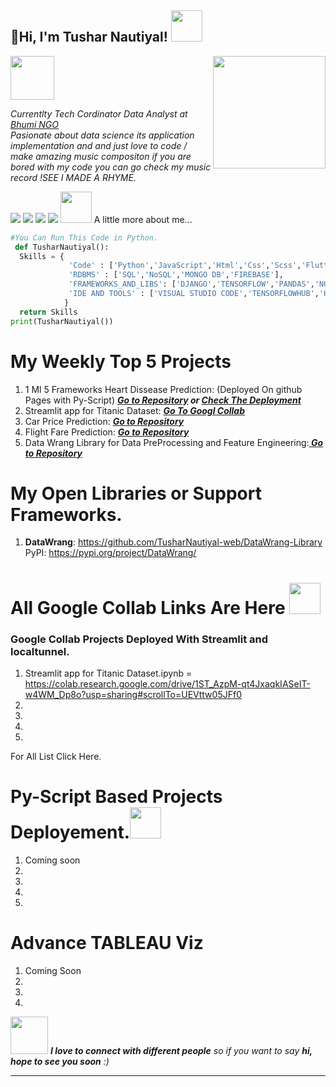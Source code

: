 <h2> 👋Hi, I'm Tushar Nautiyal! <img src="https://media.giphy.com/media/mGcNjsfWAjY5AEZNw6/giphy.gif" width="50"></h2>
<img align='right' src="https://c.tenor.com/w-boZxCBeu0AAAAi/career-great-employee.gif" width="180">
<img width="70" height="70" src="https://bhumi.ngo/wp-content/uploads/2020/12/Bhumi-Torchbearer-Logo-White-1500-PNG.png" width="30">
<p><em>Currentlty Tech Cordinator Data Analyst at <a href="https://www.bhumi.ngo">Bhumi NGO</a><span></span></br>Pasionate about data science its application implementation and and just love to code / make amazing music compositon if you are bored with my code you can go check my music record !SEE I MADE A RHYME.
</em></p>
<a href="https://Instagram.com/Tusharnautiyal"><img src="https://img.shields.io/badge/@TusharNautiyal-E4405F?style=for-the-badge&logo=instagram&logoColor=white" /></a>
<a href="https://linkedin.com/in/Tusharnautiyal"><img src="https://img.shields.io/badge/TusharNautiyal-0077B5?style=for-the-badge&logo=linkedin&logoColor=white" /></a>
<a href="https://www.youtube.com/channel/UCsfYqXa3LoaLkB-9F2vmplA"><img src="https://img.shields.io/badge/Tushar Nautiyal-FF0000?style=for-the-badge&logo=youtube&logoColor=white"/></a>
<img src="https://img.shields.io/github/followers/tusharnautiyal-web?label=follow&style=social" />
<img src="https://media.giphy.com/media/VgCDAzcKvsR6OM0uWg/giphy.gif" width="50"> A little more about me...  


              
```python
#You Can Run This Code in Python.
 def TusharNautiyal():
  Skills = {
             'Code' : ['Python','JavaScript','Html','Css','Scss','Flutter'],
             'RDBMS' : ['SQL','NoSQL','MONGO DB','FIREBASE'],
             'FRAMEWORKS_AND_LIBS': ['DJANGO','TENSORFLOW','PANDAS','NUMPY','OPENCV','BOOTSTRAP','THREE.JS','ANIME.JS','SELENIUM','OpenCV','SCIKIT-LEARN','FLASK','STREAMLIT','FAST API'],
             'IDE AND TOOLS' : ['VISUAL STUDIO CODE','TENSORFLOWHUB','HEROKU','GITHUB','GOOGLE DATA STUDIO', 'GOOGLE ANALYTICS', 'MY SQL','TABLEAU','SQL','GOOGLE APP SCRIPT', 'MICROSOFT OFFICE','GOOGLE SUITE','GOOGLE COLLAB','JUPYTER NOTEBOOK']              
            }
  return Skills
print(TusharNautiyal())            
```

# My Weekly Top 5 Projects
1. 1 Ml 5 Frameworks Heart Dissease Prediction: (Deployed On github Pages with Py-Script) ***<a href = 'https://github.com/TusharNautiyal-web/Heart-Dissease-Prediction'> Go to Repository</a> or <a href = 'https://tusharnautiyal-web.github.io/Heart-Dissease-Prediction'>Check The Deployment</a>***
2. Streamlit app for Titanic Dataset: <a href = 'https://colab.research.google.com/drive/1ST_AzpM-qt4JxaqkIASeIT-w4WM_Dp8o?usp=sharing#scrollTo=UEVttw05JFf0'> ***Go To Googl Collab</a>***
3. Car Price Prediction: <a href = 'https://github.com/TusharNautiyal-web/Car_Price_Prediction_ML'> ***Go to Repository***</a>
4. Flight Fare Prediction: ***<a href = 'https://github.com/TusharNautiyal-web/Flight-Price-Prediction'> Go to Repository</a>*** 
5. Data Wrang Library for Data PreProcessing and Feature Engineering:***<a href = 'https://github.com/TusharNautiyal-web/DataWrang-Library'> Go to Repository</a>***  

# My Open Libraries or Support Frameworks.
1. **DataWrang**: https://github.com/TusharNautiyal-web/DataWrang-Library  PyPI: https://pypi.org/project/DataWrang/

# All Google Collab Links Are Here   <img src = 'https://upload.wikimedia.org/wikipedia/commons/thumb/d/d0/Google_Colaboratory_SVG_Logo.svg/1200px-Google_Colaboratory_SVG_Logo.svg.png' width = '50px'> 
### Google Collab Projects Deployed With Streamlit and localtunnel.
1. Streamlit app for Titanic Dataset.ipynb = https://colab.research.google.com/drive/1ST_AzpM-qt4JxaqkIASeIT-w4WM_Dp8o?usp=sharing#scrollTo=UEVttw05JFf0
2. 
3.
4.
5.
For All List Click Here.

# Py-Script Based Projects Deployement.<img src = 'https://user-images.githubusercontent.com/74553737/169845638-698103b4-597e-4bce-a2a8-ad21b61f5e4b.png' width = '50px'>
1. Coming soon
2.
3.
4.
5.

# Advance TABLEAU Viz
1. Coming Soon
2.
3.
4.

<img src="https://media.giphy.com/media/LnQjpWaON8nhr21vNW/giphy.gif" width="60"> <em><b>I love to connect with different people</b> so if you want to say <b>hi, hope to see you soon</b> :)</em>

---
